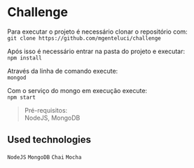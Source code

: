 # Challenge

Para executar o projeto é necessário clonar o repositório com:  
`git clone https://github.com/mgenteluci/challenge`

Após isso é necessário entrar na pasta do projeto e executar:  
`npm install`

Através da linha de comando execute:  
`mongod`

Com o serviço do mongo em execução execute:  
`npm start`

> Pré-requisitos:  
NodeJS, MongoDB

## Used technologies
```NodeJS``` ```MongoDB``` ```Chai``` ```Mocha```
